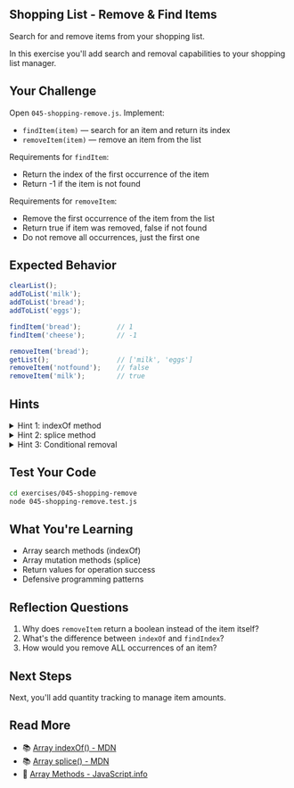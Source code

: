 ## Shopping List - Remove & Find Items

Search for and remove items from your shopping list.

In this exercise you'll add search and removal capabilities to your shopping list manager.

## Your Challenge

Open `045-shopping-remove.js`. Implement:
- `findItem(item)` — search for an item and return its index
- `removeItem(item)` — remove an item from the list

Requirements for `findItem`:
- Return the index of the first occurrence of the item
- Return -1 if the item is not found

Requirements for `removeItem`:
- Remove the first occurrence of the item from the list
- Return true if item was removed, false if not found
- Do not remove all occurrences, just the first one

## Expected Behavior

```javascript
clearList();
addToList('milk');
addToList('bread');
addToList('eggs');

findItem('bread');         // 1
findItem('cheese');        // -1

removeItem('bread');
getList();                 // ['milk', 'eggs']
removeItem('notfound');    // false
removeItem('milk');        // true
```

## Hints

<details>
<summary>Hint 1: indexOf method</summary>

Use the array `indexOf()` method to find the position of an item. It returns -1 if not found.

</details>

<details>
<summary>Hint 2: splice method</summary>

Use the array `splice()` method to remove items: `array.splice(index, 1)` removes 1 item at the given index.

</details>

<details>
<summary>Hint 3: Conditional removal</summary>

Check if indexOf returns a valid index (>= 0) before attempting to remove.

</details>

## Test Your Code

```bash
cd exercises/045-shopping-remove
node 045-shopping-remove.test.js
```

## What You're Learning

- Array search methods (indexOf)
- Array mutation methods (splice)
- Return values for operation success
- Defensive programming patterns

## Reflection Questions

1. Why does `removeItem` return a boolean instead of the item itself?
2. What's the difference between `indexOf` and `findIndex`?
3. How would you remove ALL occurrences of an item?

## Next Steps

Next, you'll add quantity tracking to manage item amounts.

## Read More

- 📚 [Array indexOf() - MDN](https://developer.mozilla.org/en-US/docs/Web/JavaScript/Reference/Global_Objects/Array/indexOf)
- 📚 [Array splice() - MDN](https://developer.mozilla.org/en-US/docs/Web/JavaScript/Reference/Global_Objects/Array/splice)
- 📖 [Array Methods - JavaScript.info](https://javascript.info/array-methods)